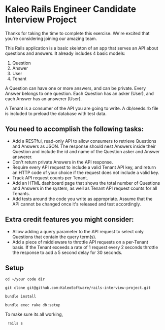 # Kaleo Rails Engineer Candidate Interview Project

Thanks for taking the time to complete this exercise. We're excited that you're considering joining our amazing team.

This Rails application is a basic skeleton of an app that serves an API about questions and answers. It already includes 4 basic models:

1.  Question
2.  Answer
3.  User
4.  Tenant

A Question can have one or more answers, and can be private. Every Answer belongs to one question. Each Question has an asker (User), and each Answer has an answerer (User).

A Tenant is a consumer of the API you are going to write. A db/seeds.rb file is included to preload the database with test data.

## You need to accomplish the following tasks:

*   Add a RESTful, read-only API to allow consumers to retrieve Questions and Answers as JSON. The response should nest Answers inside their Question and include the id and name of the Question asker and Answer answerer.
*   Don't return private Answers in the API response.
*   Require every API request to include a valid Tenant API key, and return an HTTP code of your choice if the request does not include a valid key.
*   Track API request counts per Tenant.
*   Add an HTML dashboard page that shows the total number of Questions and Answers in the system, as well as Tenant API request counts for all Tenants.
*   Add tests around the code you write as appropriate. Assume that the API cannot be changed once it's released and test accordingly.

## Extra credit features you might consider:

*   Allow adding a query parameter to the API request to select only Questions that contain the query term(s).
*   Add a piece of middleware to throttle API requests on a per-Tenant basis. If the Tenant exceeds a rate of 1 request every 2 seconds throttle the response to add a 5 second delay for 30 seconds.

## Setup

`cd ~/your code dir`

`git clone git@github.com:KaleoSoftware/rails-interview-project.git`

`bundle install`

`bundle exec rake db:setup`

To make sure its all working,

` rails s`
